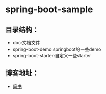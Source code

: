 # spring-boot-sample
## 目录结构：
- doc:文档文件
- spring-boot-demo:springboot的一些demo
- spring-boot-starter:自定义一些starter
## 博客地址：
- [简书](https://www.jianshu.com/u/e9ed9db30021)


